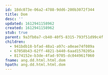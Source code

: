 ```yaml
---
id: 18dc073e-06a2-4788-9dd6-200b3072f344
title: Dom
desc: ''
updated: 1612941158962
created: 1612941158962
stub: true
parent: 9a3fb0a7-cb40-40f5-8315-793f51d99c4f
children:
  - 941bdb18-bfad-48a1-a97c-a8eae74f089a
  - 67058b43-62ff-4821-b440-6aad1570205a
  - 8174152e-b3de-4fad-9705-dc044961f060
fname: ang.dd.html.html.dom
hpath: ang.dd.html.html.dom
---
```



